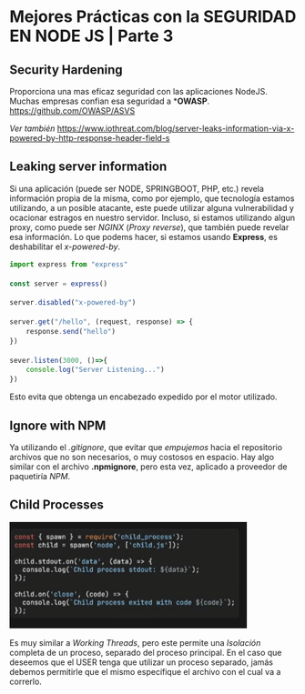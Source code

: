 # Mejores Prácticas con la SEGURIDAD EN NODE JS | Parte 3

## Security Hardening

Proporciona una mas eficaz seguridad con las aplicaciones NodeJS. Muchas empresas confian esa seguridad a ***OWASP**.
https://github.com/OWASP/ASVS

*Ver también*
https://www.iothreat.com/blog/server-leaks-information-via-x-powered-by-http-response-header-field-s


## Leaking server information

Si una aplicación (puede ser NODE, SPRINGBOOT, PHP, etc.) revela información propia de la misma, como por ejemplo, que tecnología estamos utilizando, a un posible atacante, este puede utilizar alguna vulnerabilidad y ocacionar estragos en nuestro servidor. Incluso, si estamos utilizando algun proxy, como puede ser *NGINX* (*Proxy reverse*), que también puede revelar esa información.
Lo que podems hacer, si estamos usando **Express**, es deshabilitar el *x-powered-by*.

```js
import express from "express"

const server = express()

server.disabled("x-powered-by")

server.get("/hello", (request, response) => {
    response.send("hello")
})

sever.listen(3000, ()=>{
    console.log("Server Listening...")
})
```

Esto evita que obtenga un encabezado expedido por el motor utilizado.


## Ignore with NPM

Ya utilizando el *.gitignore*, que evitar que *empujemos* hacia el repositorio archivos que no son necesarios, o muy costosos en espacio. Hay algo similar con el archivo **.npmignore**, pero esta vez, aplicado a proveedor de paquetiría *NPM*.


## Child Processes

![alt text](image-3.png)

Es muy similar a *Working Threads*, pero este permite una *Isolación* completa de un proceso, separado del proceso principal. En el caso que deseemos que el USER tenga que utilizar un proceso separado, jamás debemos permitirle que el mismo específique el archivo con el cual va a correrlo.